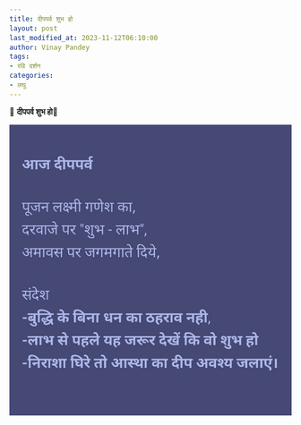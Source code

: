 ```yaml
---
title: दीपपर्व शुभ हो
layout: post
last_modified_at: 2023-11-12T06:10:00
author: Vinay Pandey
tags:
- रवि दर्शन
categories:
- लघु
---
```

🙏 **दीपपर्व शुभ हो**🙏


![IMG-20231112-WA0001.jpg](/images/IMG-20231112-WA0001.jpg)

